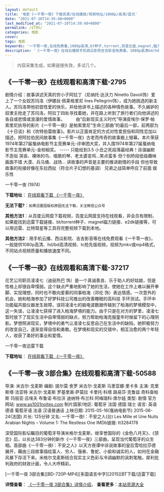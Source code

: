 ```yaml
---
layout: default
title: '电影《一千零一夜》下载资源/在线播放/视频地址/1080p/高清/蓝光'
date: "2021-07-10T14:39:48+0800"
last_modified_at: "2021-07-10T14:39:48+0800"
permalink: /2795/
categories: 电影
cover:
tags: 电影
keywords: '一千零一夜,在线免费看,1080p高清,bt种子,torrent,百度云盘,magnet,磁力链,迅雷下载资源'
description: '《一千零一夜》在线云播放手机西瓜影院吉吉影音免费看，1080p高清bd/hd未删减完整版和tc抢先枪版，mkv/mp4格式，附带bt/torrent种子、magnet/磁力链、百度云盘、网盘资源迅雷下载链接'
---
```


>内容采集生成，如果链接失效，多试几个。


## 《一千零一夜》在线观看和高清下载-2795

剧情介绍：故事讲述天真的穷小子阿拉丁（尼纳托·达沃力 Ninetto Davoli饰）爱上了一个女奴苏玛洛（伊娜丝·佩莱格里尼 Ines Pellegrini饰），成为她挑选的新主人。苏玛洛带他初尝性爱的快乐，并给他讲书上描述的各种情色故事。不久嫉妒的奴隶主抢走了苏玛洛，阿拉丁四处寻找着她，并在路上听到了旅行者们向他讲述的各自或悲情或浪漫的爱情故事。  　　由“后新现实主义时代”导演皮埃尔·保罗·帕索里尼执导的影片《一千零一夜》是帕索里尼“生命三部曲”的最后一部，前两部为《十日谈》和《坎特伯雷故事》。影片以正面肯定的方式对性爱民俗和同性恋加以描述，把阿拉伯民间故事集《一千零一夜》古老而传奇的故事搬上银幕。本片荣获1974年第27届戛纳电影节主竞赛单元-评审团大奖，并入围1974年第27届戛纳电影节主竞赛单元-金棕榈奖。 ----- 只能给到3.5 小丑之死段落最经典！诙谐幽默不恶俗 哭丧、裸体的鸟、唱歌的琴、老太婆变鸡…笑点蛮多 但个别桥段低级趣味 画面不错 大漠、兵马俑、战场… 讲故事的声音是主要的推进剧情的手段 但也导致故事的衔接好像在东拉西扯（符合片子幻想的基调） 兄弟之战简单呼应了前面 娱乐性


一千零一夜 (1974)

**下载地址**： [在线观看下载 《一千零一夜》](https://www.btbtdy.me/btdy/dy4364.html) 


**无法下载?**：`如果迅雷因版权原因无法下载，关注微信公众号 `

**其他方法1**：从百度云网盘下载视频，百度云网盘支持在线观看，非会员有限制，如果能找到迅雷下载链接、bt/torrent种子、magnet磁力链接、e2dk链接等，可以用迅雷、比特彗星等工具将完整视频下载到本地。

**其他方法2**：用手机云播、西瓜影院、吉吉影音等在线免费观看《一千零一夜》，一般提供1080p高清、hd/bd高清视频、tc抢先版视频，视频为mkv或mp4格式，不同站点视频质量和播放速度不同。


## 《一千零一夜》在线观看和高清下载-37217

花艺公司职员凌凌七（迪丽热巴 饰）是一个真诚善良、乐于助人的好姑娘，但是性格上却很自卑懦弱。这个缺点严重地影响了她的生活，使她在工作上难以展开拳脚、实现理想，同时也不敢向爱慕的同事柏海（邓伦 饰）表达情感。一次意外的机会，她和柏海参加了好梦科技公司推出的改善睡眠的高科技 手环测试。手环中功能磁共振仪器发生故障，误将凌凌七的脑电波数据传输到了柏海的梦境模型中，这一失误，让凌凌七获得了进入柏海梦境的能力。由于只是在对方的梦里，凌凌七暂时放下了现实生活中自卑懦弱的缺点，努力帮助柏海克服童年时候留下的心理阴影。梦想照进现实，梦境中的勇气让凌凌七反思自己在生活中的缺陷，她积极努力的改变自己，逐渐变得自信和勇敢。在梦境和现实的交错中，相互治愈的两个年轻人，收获了美好的事业和爱情。


一千零一夜迅雷下载

**下载地址**： [在线观看下载 《一千零一夜》](https://www.993dy.com//vod-detail-id-30698.html) 


## 《一千零一夜 3部合集》在线观看和高清下载-50588

导演: 米古尔·戈麦斯 编剧: 提尔莫·舍罗 米古尔·戈麦斯 马里亚娜·里卡多 主演: 克里斯塔·法亚特 米古尔·戈麦斯 罗基里奥·萨莫拉 卡里托·科塔 路易莎·克鲁兹 奇科查帕斯 玛丽亚·吕埃夫 布鲁诺·布拉沃 迪纳特·布兰科 阿梅瑞科·席尔娃 类型: 剧情 官方网站: www.as1001noites.com 制片国家/地区: 葡萄牙 法国 德国 瑞士 语言: 英语 德语 葡萄牙语 法语 汉语普通话 上映日期: 2015-05-16(戛纳电影节) 2015-06-24(法国) 片长: 125分钟 又名: 一千零一夜I：不安之人(台) Les Mille et Une Nuits Arabian Nights – Volume 1: The Restless One IMDb链接: tt3284178

深受国际影坛瞩目的葡萄牙导演米格尔戈麦斯，继享誉国际的《金色八月天》、《禁恋》后，以长达383分钟的新作《一千零一夜》三部曲，呈现当代葡萄牙的众生相。首部曲《一千零一夜I：不安之人》以天方夜谭中诉说故事的皇后雪哈拉莎德展开，藉由三段故事描绘富人、穷人、强者、鲁蛇、小偷和诚实的人，如何在金融风暴下存活下来。米格尔戈麦斯结合现实主义色彩与冷调幽默的讽刺笔触，犀利批判政府的财政计画，令人大呼精彩。


[一千零一夜 3部合集][BD-720P-MP4][多国语言中字][2015][BT下载/迅雷下载]

**详情查看**： [《一千零一夜 3部合集》详情介绍](/movie/50588/)， **查看更多**：[本站资源大全](/movie/t/all/)

